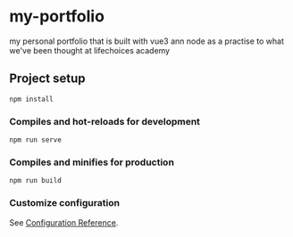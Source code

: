 # my-portfolio
my personal portfolio that is built with vue3 ann node as a practise to what we've been thought at lifechoices academy 
## Project setup
```
npm install
```

### Compiles and hot-reloads for development
```
npm run serve
```

### Compiles and minifies for production
```
npm run build
```

### Customize configuration
See [Configuration Reference](https://cli.vuejs.org/config/).
